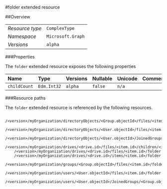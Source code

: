 #folder extended resource

 



##Overview

|  |  | 
| :-- | :-- | 
| _Resource type_ | `ComplexType` | 
| _Namespace_ | `Microsoft.Graph` | 
| _Versions_ | `alpha` | 


###Properties

The `folder` extended resource exposes the following properties 

| Name | Type | Versions | Nullable | Unicode | Comments | 
| :-- | :-- | :-- | :-- | :-- | :-- | 
| `childCount` | `Edm.Int32` | `alpha` | `false` | `n/a` |  | 


###Resource paths

The `folder` extended resource is referenced by the following resources. 

```
	/<version>/myOrganization/directoryObjects/<Group.objectId>/files/<item.id>/folder
	/<version>/myOrganization/directoryObjects/<User.objectId>/files/<item.id>/folder
	/<version>/myOrganization/directoryObjects/<User.objectId>/JoinedGroups/<Group.objectId>/files/<item.id>/folder
	/<version>/myOrganization/drives/<drive.id>/files/<item.id>/children/<item.id>/folder
	/<version>/myOrganization/drives/<drive.id>/files/<item.id>/folder
	/<version>/myOrganization/drives/<drive.id>/items/<item.id>/folder
	/<version>/myOrganization/groups/<Group.objectId>/files/<item.id>/folder
	/<version>/myOrganization/users/<User.objectId>/files/<item.id>/folder
	/<version>/myOrganization/users/<User.objectId>/JoinedGroups/<Group.objectId>/files/<item.id>/folder
```





<!-- {
"type": "#page.annotation",
"tocPath": "ComplexType/folder",
"tocItems": {
	"ComplexType/folder/Overview": "#overview",
	"ComplexType/folder/Operations": "#operations"
}
"section": "documentation"
} -->